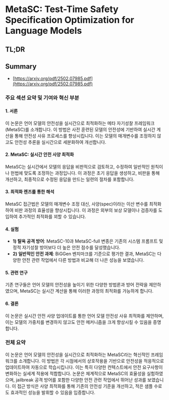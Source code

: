 # MetaSC: Test-Time Safety Specification Optimization for Language Models
## TL;DR
## Summary
- [https://arxiv.org/pdf/2502.07985.pdf](https://arxiv.org/pdf/2502.07985.pdf)

### 주요 섹션 요약 및 기여와 혁신 부분

#### 1. 서론
이 논문은 언어 모델의 안전성을 실시간으로 최적화하는 메타 자기성찰 프레임워크(MetaSC)를 소개합니다. 이 방법은 사전 훈련된 모델의 안전성에 기반하여 실시간 계산을 통해 안전성 사유 프로세스를 향상시킵니다. 이는 모델의 매개변수를 조정하지 않고도 안전성 추론을 실시간으로 세분화하여 개선합니다.

#### 2. MetaSC: 실시간 안전 사양 최적화
MetaSC는 실시간에서 모델의 응답을 비판적으로 검토하고, 수정하여 일반적인 원칙이나 헌법에 맞도록 조정하는 과정입니다. 이 과정은 초기 응답을 생성하고, 비판을 통해 개선하고, 최종적으로 수정된 응답을 만드는 일련의 절차를 포함합니다. 

#### 3. 최적화 렌즈를 통한 해석
MetaSC 접근법은 모델의 매개변수 조정 대신, 사양(spec)이라는 이산 변수를 최적화하여 비판 과정의 효율성을 향상시킵니다. 이 과정은 외부의 보상 모델이나 검증자를 도입하여 추가적인 최적화를 꾀할 수 있습니다.

#### 4. 실험
- **1) 탈옥 공격 방어**: MetaSC-10과 MetaSC-full 변종은 기존의 시스템 프롬프트 및 정적 자기성찰 방어보다 더 높은 안전 점수를 달성했습니다.
- **2) 일반적인 안전 과제**: BiGGen 벤치마크를 기준으로 평가한 결과, MetaSC는 다양한 안전 관련 작업에서 다른 방법과 비교해 더 나은 성능을 보였습니다.

#### 5. 관련 연구
기존 연구들은 언어 모델의 안전성을 높이기 위한 다양한 방법론과 방어 전략을 제안하였으며, MetaSC는 실시간 계산을 통해 이러한 과정의 최적화를 가능하게 합니다.

#### 6. 결론
이 논문은 실시간 안전 사양 업데이트를 통한 언어 모델 안전성 사유 최적화를 제안하며, 이는 모델의 가중치를 변경하지 않고도 안전 메커니즘을 크게 향상시킬 수 있음을 증명합니다.

### 전체 요약
이 논문은 언어 모델의 안전성을 실시간으로 최적화하는 MetaSC라는 혁신적인 프레임워크를 소개합니다. 이 방법은 각 시점에서의 상호작용을 기반으로 안전성을 적응적으로 업데이트하여 자동으로 학습시킵니다. 이는 특히 다양한 컨텍스트에서 안전 요구사항이 변화하는 실세계 적용에 적합합니다. 논문은 체계적으로 MetaSC의 효율성을 실험하였으며, jailbreak 공격 방어를 포함한 다양한 안전 관련 작업에서 뛰어난 성과를 보였습니다. 이 접근 방식은 사양 최적화를 통해 기존의 안전성 기준을 개선하고, 적은 샘플 수로도 효과적인 성능을 발휘할 수 있음을 입증합니다.